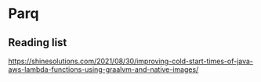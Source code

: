 # Parq

## Reading list

https://shinesolutions.com/2021/08/30/improving-cold-start-times-of-java-aws-lambda-functions-using-graalvm-and-native-images/